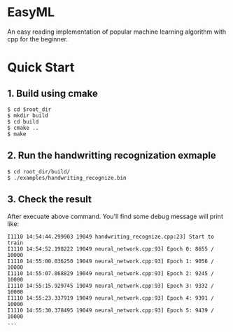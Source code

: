 # EasyML
An easy reading implementation of popular machine learning algorithm  with cpp for the beginner.

# Quick Start

## 1. Build using cmake

```
$ cd $root_dir
$ mkdir build
$ cd build
$ cmake ..
$ make

```

## 2. Run the handwritting recognization exmaple

```
$ cd root_dir/build/
$ ./examples/handwriting_recognize.bin
```

## 3. Check the result

After execuate above command. You'll find some debug message will print like:

```
I1110 14:54:44.299903 19049 handwriting_recognize.cpp:23] Start to train
I1110 14:54:52.198222 19049 neural_network.cpp:93] Epoch 0: 8655 / 10000
I1110 14:55:00.036250 19049 neural_network.cpp:93] Epoch 1: 9056 / 10000
I1110 14:55:07.868829 19049 neural_network.cpp:93] Epoch 2: 9245 / 10000
I1110 14:55:15.929745 19049 neural_network.cpp:93] Epoch 3: 9332 / 10000
I1110 14:55:23.337919 19049 neural_network.cpp:93] Epoch 4: 9391 / 10000
I1110 14:55:30.378495 19049 neural_network.cpp:93] Epoch 5: 9439 / 10000
...
```


